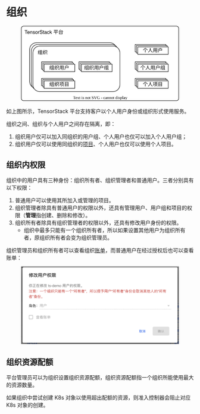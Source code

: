 # 组织

<figure class="architecture">
  <img alt="organization" src="../assets/organization/arch.drawio.svg" width=500/>
</figure>

如上图所示，TensorStack 平台支持客户以个人用户身份或组织形式使用服务。

组织之间、组织与个人用户之间存在隔离，即：

1. 组织用户仅可以加入同组织的用户组、个人用户也仅可以加入个人用户组；
2. 组织用户仅可以使用同组织的[项目](./project.md)、个人用户也仅可以使用个人项目。

## 组织内权限

组织中的用户具有三种身份：组织所有者、组织管理者和普通用户。三者分别具有以下权限：

1. 普通用户可以使用其所加入或管理的项目。
2. 组织管理者除具有普通用户的权限以外，还具有管理用户、用户组和项目的权限（**管理**指创建、删除和修改）。
3. 组织所有者除具有组织管理者的权限以外，还具有修改用户身份的权限。
    * 组织中最多只能有一个组织所有者，所以如果设置其他用户为组织所有者，原组织所有者会变为组织管理员。

组织管理员和组织所有者可以查看组织[账单](./account.md#账单)，而普通用户在经过授权后也可以查看账单：

<figure class="architecture">
  <img alt="organization" src="../assets/organization/authority.png" width=500/>
</figure>

## 组织资源配额

平台管理员可以为组织设置组织资源配额，组织资源配额指一个组织所能使用最大的资源数量。

如果组织中尝试创建 K8s 对象以使用超出配额的资源，则准入控制器会阻止对应 K8s 对象的创建。
